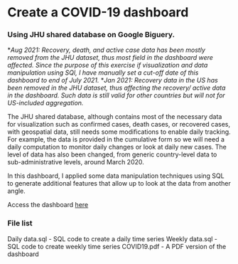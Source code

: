<h1>Create a COVID-19 dashboard</h1>
<h3>Using JHU shared database on Google Biguery.</h3>

*<i>Aug 2021: Recovery, death, and active case data has been mostly removed from the JHU dataset, thus most field in the dashboard were affected. Since the purpose of this exercise if visualization and data manipulation using SQl, I have manually set a cut-off date of this dashboard to end of July 2021.</i>
*<i>Jan 2021: Recovery data in the US has been removed in the JHU dataset, thus affecting the recovery/ active data in the dashboard. Such data is still valid for other countries but will not for US-included aggregation.</i>

The JHU shared database, although contains most of the necessary data for visualization such as confirmed cases, death cases, or recovered cases, with geospatial data, still needs some modifications to enable daily tracking. For example, the data is provided in the cumulative form so we will need a daily computation to monitor daily changes or look at daily new cases. The level of data has also been changed, from generic country-level data to sub-administrative levels, around March 2020. 

In this dashboard, I applied some data manipulation techniques using SQL to generate additional features that allow up to look at the data from another angle.

Access the dashboard [here](http://bit.ly/covid19QL)
<h3>File list</h3>
Daily data.sql - SQL code to create a daily time series
Weekly  data.sql - SQL code to create weekly time series
COVID19.pdf - A PDF version of the dashboard 
